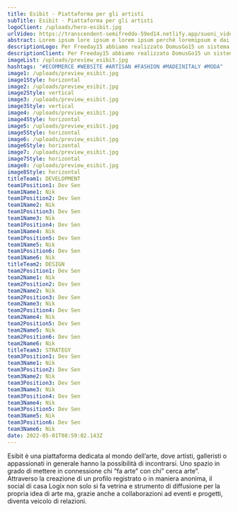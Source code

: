 ```yaml
---
title: Esibit - Piattaforma per gli artisti
subTitle: Esibit - Piattaforma per gli artisti
logoClient: /uploads/hero-esibit.jpg
urlVideo: https://transcendent-semifreddo-59ed14.netlify.app/suoni_video.mp4
abstract: Lorem ipsum lore ipsum e lorem ipsum perchè loremipsum e dai lorem ipsum
descriptionLogo: Per Freeday15 abbiamo realizzato DomusGo15 un sistema di applicativi per l’organizzazione e la gestione dell’ecosistema dei condomìni dove amministratori, professionisti e condòmini possono comunicare tra loro, reperire informazioni e accedere a documenti in modo facile e veloce. Siamo stati coinvolti nell’intero processo creativo dalla progettazione, al design, fino allo sviluppo integrale del sistema, di cui abbiamo curato ogni aspetto.
descriptionClient: Per Freeday15 abbiamo realizzato DomusGo15 un sistema di applicativi per l’organizzazione e la gestione dell’ecosistema dei condomìni dove amministratori, professionisti e condòmini possono comunicare tra loro, reperire informazioni e accedere a documenti in modo facile e veloce. Siamo stati coinvolti nell’intero processo creativo dalla progettazione, al design, fino allo sviluppo integrale del sistema, di cui abbiamo curato ogni aspetto.
imageList: /uploads/preview_esibit.jpg
hashtags: "#ECOMMERCE #WEBSITE #ARTISAN #FASHION #MADEINITALY #MODA"
image1: /uploads/preview_esibit.jpg
image1Style: horizontal
image2: /uploads/preview_esibit.jpg
image2Style: vertical
image3: /uploads/preview_esibit.jpg
image3Style: vertical
image4: /uploads/preview_esibit.jpg
image4Style: horizontal
image5: /uploads/preview_esibit.jpg
image5Style: horizontal
image6: /uploads/preview_esibit.jpg
image6Style: horizontal
image7: /uploads/preview_esibit.jpg
image7Style: horizontal
image8: /uploads/preview_esibit.jpg
image8Style: horizontal
titleTeam1: DEVELOPMENT
team1Position1: Dev Sen
team1Name1: Nik
team1Position2: Dev Sen
team1Name2: Nik
team1Position3: Dev Sen
team1Name3: Nik
team1Position4: Dev Sen
team1Name4: Nik
team1Position5: Dev Sen
team1Name5: Nik
team1Position6: Dev Sen
team1Name6: Nik
titleTeam2: DESIGN
team2Position1: Dev Sen
team2Name1: Nik
team2Position2: Dev Sen
team2Name2: Nik
team2Position3: Dev Sen
team2Name3: Nik
team2Position4: Dev Sen
team2Name4: Nik
team2Position5: Dev Sen
team2Name5: Nik
team2Position6: Dev Sen
team2Name6: Nik
titleTeam3: STRATEGY
team3Position1: Dev Sen
team3Name1: Nik
team3Position2: Dev Sen
team3Name2: Nik
team3Position3: Dev Sen
team3Name3: Nik
team3Position4: Dev Sen
team3Name4: Nik
team3Position5: Dev Sen
team3Name5: Nik
team3Position6: Dev Sen
team3Name6: Nik
date: 2022-05-01T08:59:02.143Z
---
```

Esibit è una piattaforma dedicata al mondo dell’arte, dove artisti, galleristi o appassionati in generale hanno la possibilità di incontrarsi. Uno spazio in grado di mettere in connessione chi “fa arte” con chi” cerca arte”. Attraverso la creazione di un profilo registrato o in maniera anonima, il social di casa Logix non solo si fa vetrina e strumento di diffusione per la propria idea di arte ma, grazie anche a collaborazioni ad eventi e progetti, diventa veicolo di relazioni.